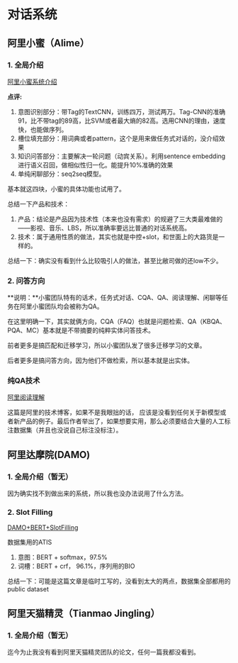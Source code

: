 # 对话系统

## 阿里小蜜（Alime）

### 1. 全局介绍

[阿里小蜜系统介绍](https://www.researchgate.net/profile/Feng_Lin_Li/publication/320885511_AliMe_Assist_An_Intelligent_Assistant_for_Creating_an_Innovative_E-commerce_Experience/links/5a37537a45851532e832b925/AliMe-Assist-An-Intelligent-Assistant-for-Creating-an-Innovative-E-commerce-Experience.pdf  "阿里小蜜系统介绍")

**点评:** 

1. 意图识别部分：带Tag的TextCNN，训练四万，测试两万。Tag-CNN的准确91，比不带tag的89高，比SVM或者最大熵的82高。选用CNN的理由，速度快，也能做序列。
2. 槽位填充部分：用词典或者pattern，这个是用来做任务式对话的，没介绍效果
3. 知识问答部分：主要解决一轮问题（动宾关系）。利用sentence embedding进行语义召回，做相似性归一化。能提升10%准确的效果
4. 单纯闲聊部分：seq2seq模型。

基本就这四块，小蜜的具体功能也试用了。

总结一下产品和技术：

1. 产品：结论是产品因为技术性（本来也没有需求）的规避了三大类最难做的——影视、音乐、LBS，所以准确率要远比普通的对话系统高。
2. 技术：属于通用性质的做法，其实也就是中控+slot，和世面上的大路货是一样的。

总结一下：确实没有看到什么比较吸引人的做法，甚至比敝司做的还low不少。


### 2. 问答方向

**说明：**小蜜团队特有的话术，任务式对话、CQA、QA、阅读理解、闲聊等任务在阿里小蜜团队均会被称为QA。

在这里明确一下，其实就俩方向，CQA（FAQ）也就是问题检索、QA（KBQA、PQA、MC）基本就是不带摘要的纯粹实体问答技术。

前者更多是搞匹配和迁移学习，所以小蜜团队发了很多迁移学习的文章。

后者更多是搞问答方向，因为他们不做检索，所以基本就是出实体。

### 纯QA技术

[阿里阅读理解](https://yq.aliyun.com/articles/107451?spm=a2c4e.11153959.0.0.60ec4001Gn0vAF "阿里阅读理解")

这篇是阿里的技术博客，如果不是我眼拙的话， 应该是没看到任何关于新模型或者新产品的例子。最后作者举出了，如果想要实用，那么必须要结合大量的人工标注数据集（并且也没说自己标注没标注）。


## 阿里达摩院(DAMO)

### 1. 全局介绍（暂无）

因为确实找不到做出来的系统，所以我也没办法说用了什么方法。

### 2. Slot Filling

[DAMO+BERT+SlotFilling](https://arxiv.org/pdf/1902.10909.pdf "DAMO+BERT+SlotFilling")

数据集用的ATIS

1. 意图：BERT + softmax，97.5%
2. 词槽：BERT + crf， 96.1%，序列用的BIO

总结一下：可能是这篇文章是临时工写的，没看到太大的两点，数据集全部都用的public dataset

## 阿里天猫精灵（Tianmao Jingling）

### 1. 全局介绍（暂无）

迄今为止我没有看到阿里天猫精灵团队的论文，任何一篇我都没看到。
